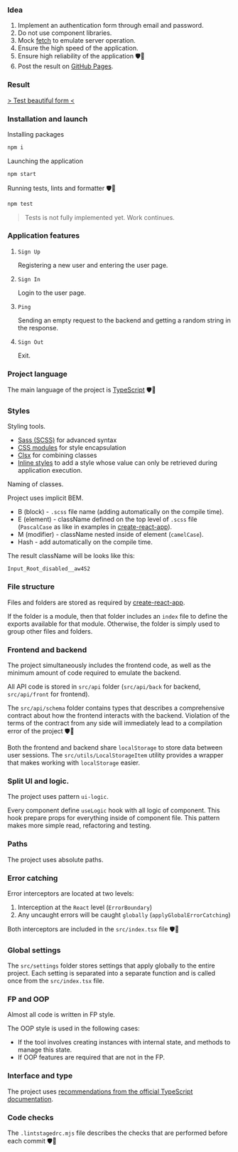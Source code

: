 ### Idea

1. Implement an authentication form through email and password.
2. Do not use component libraries.
3. Mock [fetch](https://developer.mozilla.org/en-US/docs/Web/API/fetch) to emulate server operation.
4. Ensure the high speed of the application.
5. Ensure high reliability of the application 🛡💪
6. Post the result on [GitHub Pages](https://create-react-app.dev/docs/deployment#github-pages).

### Result

[> Test beautiful form <](https://ekb1zh.github.io/test-beautiful-form/)

### Installation and launch

Installing packages

```bash
npm i
```

Launching the application

```bash
npm start
```

Running tests, lints and formatter 🛡💪

```bash
npm test
```

> Tests is not fully implemented yet. Work continues.

### Application features

1. `Sign Up`

   Registering a new user and entering the user page.

2. `Sign In`

   Login to the user page.

3. `Ping`

   Sending an empty request to the backend and getting a random string in the response.

4. `Sign Out`

   Exit.

### Project language

The main language of the project is [TypeScript](https://www.typescriptlang.org/) 🛡💪

### Styles

Styling tools.

- [Sass (SCSS)](https://create-react-app.dev/docs/adding-a-sass-stylesheet) for advanced syntax
- [CSS modules](https://create-react-app.dev/docs/adding-a-css-modules-stylesheet) for style encapsulation
- [Clsx](https://github.com/lukeed/clsx) for combining classes
- [Inline styles](https://legacy.reactjs.org/docs/faq-styling.html#can-i-use-inline-styles) to add a style whose value can only be retrieved during application execution.

Naming of classes.

Project uses implicit BEM.

- B (block) - `.scss` file name (adding automatically on the compile time).
- E (element) - className defined on the top level of `.scss` file (`PascalCase` as like in examples in [create-react-app](https://create-react-app.dev/docs/adding-a-stylesheet/)).
- M (modifier) - className nested inside of element (`camelCase`).
- Hash - add automatically on the compile time.

The result className will be looks like this:

`Input_Root_disabled__aw4S2`

### File structure

Files and folders are stored as required by [create-react-app](https://create-react-app.dev/docs/folder-structure).

If the folder is a module, then that folder includes an `index` file to define the exports available for that module. Otherwise, the folder is simply used to group other files and folders.

### Frontend and backend

The project simultaneously includes the frontend code, as well as the minimum amount of code required to emulate the backend.

All API code is stored in `src/api` folder (`src/api/back` for backend, `src/api/front` for frontend).

The `src/api/schema` folder contains types that describes a comprehensive contract about how the frontend interacts with the backend. Violation of the terms of the contract from any side will immediately lead to a compilation error of the project 🛡💪

Both the frontend and backend share `localStorage` to store data between user sessions. The `src/utils/LocalStorageItem` utility provides a wrapper that makes working with `localStorage` easier.

### Split UI and logic.

The project uses pattern `ui-logic`.

Every component define `useLogic` hook with all logic of component. This hook prepare props for everything inside of component file. This pattern makes more simple read, refactoring and testing.

### Paths

The project uses absolute paths.

### Error catching

Error interceptors are located at two levels:

1. Interception at the `React` level (`ErrorBoundary`)
2. Any uncaught errors will be caught `globally` (`applyGlobalErrorCatching`)

Both interceptors are included in the `src/index.tsx` file 🛡💪

### Global settings

The `src/settings` folder stores settings that apply globally to the entire project. Each setting is separated into a separate function and is called once from the `src/index.tsx` file.

### FP and OOP

Almost all code is written in FP style.

The OOP style is used in the following cases:

- If the tool involves creating instances with internal state, and methods to manage this state.
- If OOP features are required that are not in the FP.

### Interface and type

The project uses [recommendations from the official TypeScript documentation](https://www.typescriptlang.org/docs/handbook/2/everyday-types.html#differences-between-type-aliases-and-interfaces).

### Code checks

The `.lintstagedrc.mjs` file describes the checks that are performed before each commit 🛡💪
